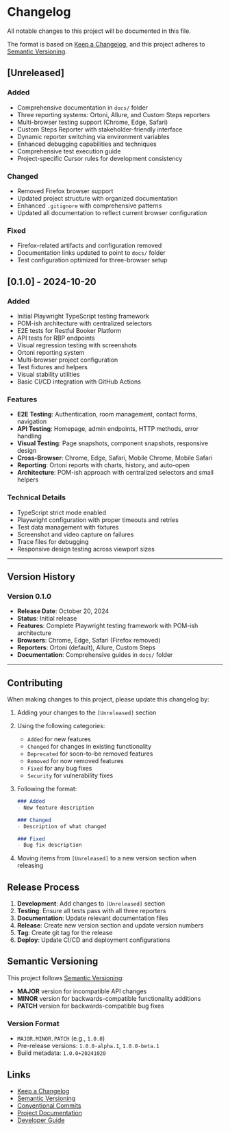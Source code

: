 # Changelog

All notable changes to this project will be documented in this file.

The format is based on [Keep a Changelog](https://keepachangelog.com/en/1.0.0/),
and this project adheres to [Semantic Versioning](https://semver.org/spec/v2.0.0.html).

## [Unreleased]

### Added
- Comprehensive documentation in `docs/` folder
- Three reporting systems: Ortoni, Allure, and Custom Steps reporters
- Multi-browser testing support (Chrome, Edge, Safari)
- Custom Steps Reporter with stakeholder-friendly interface
- Dynamic reporter switching via environment variables
- Enhanced debugging capabilities and techniques
- Comprehensive test execution guide
- Project-specific Cursor rules for development consistency

### Changed
- Removed Firefox browser support
- Updated project structure with organized documentation
- Enhanced `.gitignore` with comprehensive patterns
- Updated all documentation to reflect current browser configuration

### Fixed
- Firefox-related artifacts and configuration removed
- Documentation links updated to point to `docs/` folder
- Test configuration optimized for three-browser setup

## [0.1.0] - 2024-10-20

### Added
- Initial Playwright TypeScript testing framework
- POM-ish architecture with centralized selectors
- E2E tests for Restful Booker Platform
- API tests for RBP endpoints
- Visual regression testing with screenshots
- Ortoni reporting system
- Multi-browser project configuration
- Test fixtures and helpers
- Visual stability utilities
- Basic CI/CD integration with GitHub Actions

### Features
- **E2E Testing**: Authentication, room management, contact forms, navigation
- **API Testing**: Homepage, admin endpoints, HTTP methods, error handling
- **Visual Testing**: Page snapshots, component snapshots, responsive design
- **Cross-Browser**: Chrome, Edge, Safari, Mobile Chrome, Mobile Safari
- **Reporting**: Ortoni reports with charts, history, and auto-open
- **Architecture**: POM-ish approach with centralized selectors and small helpers

### Technical Details
- TypeScript strict mode enabled
- Playwright configuration with proper timeouts and retries
- Test data management with fixtures
- Screenshot and video capture on failures
- Trace files for debugging
- Responsive design testing across viewport sizes

---

## Version History

### Version 0.1.0
- **Release Date**: October 20, 2024
- **Status**: Initial release
- **Features**: Complete Playwright testing framework with POM-ish architecture
- **Browsers**: Chrome, Edge, Safari (Firefox removed)
- **Reporters**: Ortoni (default), Allure, Custom Steps
- **Documentation**: Comprehensive guides in `docs/` folder

---

## Contributing

When making changes to this project, please update this changelog by:

1. Adding your changes to the `[Unreleased]` section
2. Using the following categories:
   - `Added` for new features
   - `Changed` for changes in existing functionality
   - `Deprecated` for soon-to-be removed features
   - `Removed` for now removed features
   - `Fixed` for any bug fixes
   - `Security` for vulnerability fixes

3. Following the format:
   ```markdown
   ### Added
   - New feature description
   
   ### Changed
   - Description of what changed
   
   ### Fixed
   - Bug fix description
   ```

4. Moving items from `[Unreleased]` to a new version section when releasing

## Release Process

1. **Development**: Add changes to `[Unreleased]` section
2. **Testing**: Ensure all tests pass with all three reporters
3. **Documentation**: Update relevant documentation files
4. **Release**: Create new version section and update version numbers
5. **Tag**: Create git tag for the release
6. **Deploy**: Update CI/CD and deployment configurations

## Semantic Versioning

This project follows [Semantic Versioning](https://semver.org/):

- **MAJOR** version for incompatible API changes
- **MINOR** version for backwards-compatible functionality additions
- **PATCH** version for backwards-compatible bug fixes

### Version Format
- `MAJOR.MINOR.PATCH` (e.g., `1.0.0`)
- Pre-release versions: `1.0.0-alpha.1`, `1.0.0-beta.1`
- Build metadata: `1.0.0+20241020`

## Links

- [Keep a Changelog](https://keepachangelog.com/en/1.0.0/)
- [Semantic Versioning](https://semver.org/spec/v2.0.0.html)
- [Conventional Commits](https://www.conventionalcommits.org/)
- [Project Documentation](./docs/DOCUMENTATION.md)
- [Developer Guide](./docs/DEVELOPER.md)

